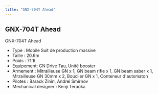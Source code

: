 ```yaml
---
title: "GNX-704T Ahead"
---
```


GNX-704T Ahead
--------------




GNX-704T Ahead


* Type : Mobile Suit de production massive
* Taille : 20.6m
* Poids : 71.1t
* Equipement: GN Drive Tau, Unité booster
* Armement : Mitrailleuse GN x 1, GN beam rifle x 1, GN beam saber x 1, Mitrailleuse GN 30mm x 2, Bouclier GN x 1, Conteneur d'automaton
* Pilotes : Barack Zinin, Andrei Smirnov
* Mechanical designer : Kenji Teraoka
